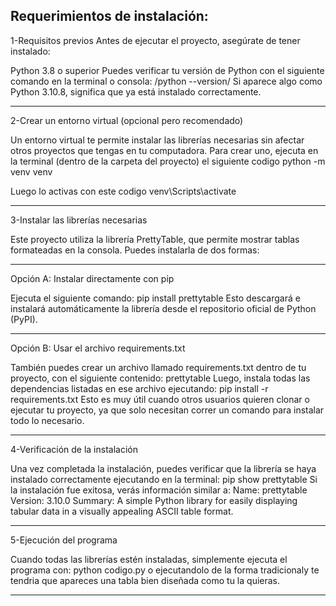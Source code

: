 Requerimientos de instalación:
------------------------------------------------------------------------------------------------------------

1-Requisitos previos
Antes de ejecutar el proyecto, asegúrate de tener instalado:

Python 3.8 o superior
Puedes verificar tu versión de Python con el siguiente comando en la terminal o consola:
/python --version/
Si aparece algo como Python 3.10.8, significa que ya está instalado correctamente.

------------------------------------------------------------------------------------------------------------

2-Crear un entorno virtual (opcional pero recomendado)

Un entorno virtual te permite instalar las librerías necesarias sin afectar otros proyectos que tengas en tu computadora.
Para crear uno, ejecuta en la terminal (dentro de la carpeta del proyecto) el siguiente codigo
python -m venv venv

Luego lo activas con este codigo 
venv\Scripts\activate

------------------------------------------------------------------------------------------------------------

3-Instalar las librerías necesarias

Este proyecto utiliza la librería PrettyTable, que permite mostrar tablas formateadas en la consola.
Puedes instalarla de dos formas:

------------------------------------------------------------------------------------------------------------

Opción A: Instalar directamente con pip

Ejecuta el siguiente comando:
pip install prettytable
Esto descargará e instalará automáticamente la librería desde el repositorio oficial de Python (PyPI).

------------------------------------------------------------------------------------------------------------

Opción B: Usar el archivo requirements.txt

También puedes crear un archivo llamado requirements.txt dentro de tu proyecto, con el siguiente contenido:
prettytable
Luego, instala todas las dependencias listadas en ese archivo ejecutando:
pip install -r requirements.txt
Esto es muy útil cuando otros usuarios quieren clonar o ejecutar tu proyecto, ya que solo necesitan 
correr un comando para instalar todo lo necesario.

------------------------------------------------------------------------------------------------------------

4-Verificación de la instalación

Una vez completada la instalación, puedes verificar que la librería se haya instalado correctamente ejecutando en la terminal:
pip show prettytable
Si la instalación fue exitosa, verás información similar a:
Name: prettytable
Version: 3.10.0
Summary: A simple Python library for easily displaying tabular data in a visually appealing ASCII table format.

------------------------------------------------------------------------------------------------------------

5-Ejecución del programa

Cuando todas las librerías estén instaladas, simplemente ejecuta el programa con:
python codigo.py
o ejecutandolo de la forma tradicionaly te tendria que apareces una tabla bien diseñada como tu la quieras.

------------------------------------------------------------------------------------------------------------
